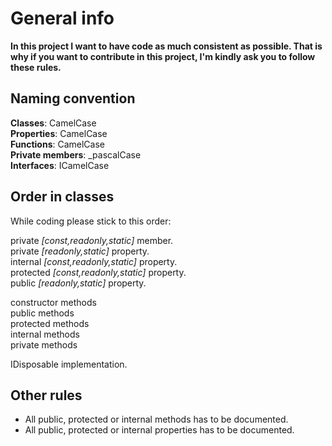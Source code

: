 # General info

**In this project I want to have code as much consistent as possible. That is why if you want to contribute in this project, I'm kindly ask you to follow these rules.**

## Naming convention

**Classes**: CamelCase  
**Properties**: CamelCase  
**Functions**: CamelCase  
**Private members**: _pascalCase  
**Interfaces**: ICamelCase

## Order in classes
While coding please stick to this order:

private *[const,readonly,static]* member.  
private *[readonly,static]* property.  
internal *[const,readonly,static]* property.  
protected *[const,readonly,static]* property.  
public *[readonly,static]* property.

constructor methods  
public methods  
protected methods  
internal methods  
private methods

IDisposable implementation.

## Other rules

- All public, protected or internal methods has to be documented.
- All public, protected or internal properties has to be documented.

